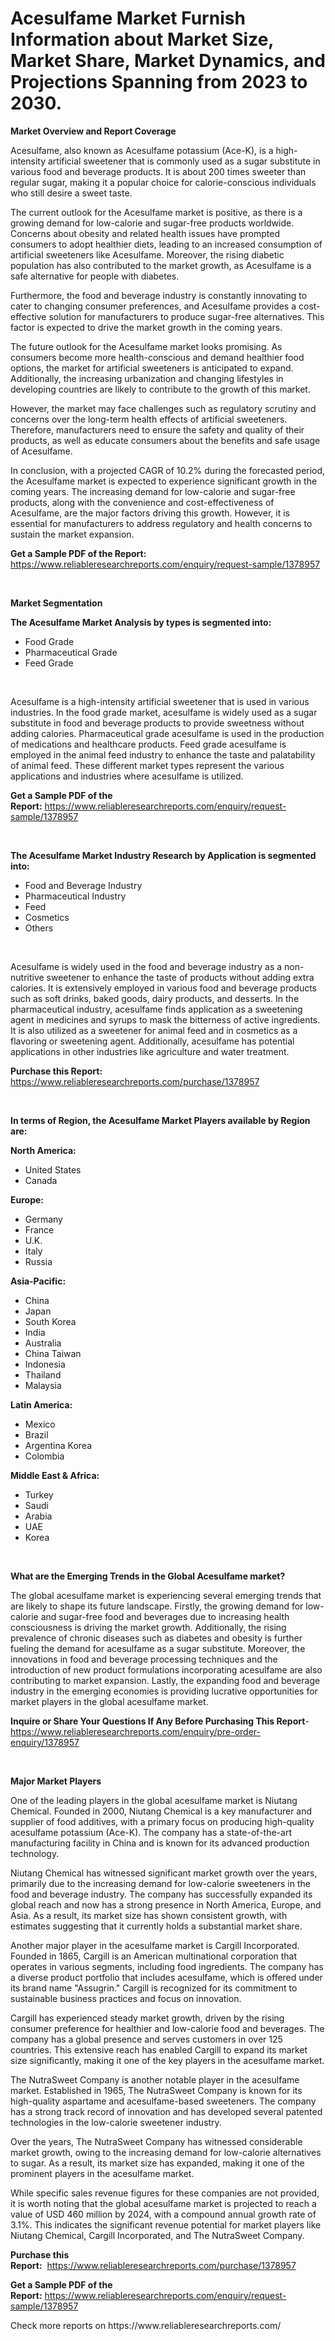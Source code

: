 <p><h1>Acesulfame Market Furnish Information about Market Size, Market Share, Market Dynamics, and Projections Spanning from 2023 to 2030.</h1></p><p><strong>Market Overview and Report Coverage</strong></p>
<p><p>Acesulfame, also known as Acesulfame potassium (Ace-K), is a high-intensity artificial sweetener that is commonly used as a sugar substitute in various food and beverage products. It is about 200 times sweeter than regular sugar, making it a popular choice for calorie-conscious individuals who still desire a sweet taste.</p><p>The current outlook for the Acesulfame market is positive, as there is a growing demand for low-calorie and sugar-free products worldwide. Concerns about obesity and related health issues have prompted consumers to adopt healthier diets, leading to an increased consumption of artificial sweeteners like Acesulfame. Moreover, the rising diabetic population has also contributed to the market growth, as Acesulfame is a safe alternative for people with diabetes.</p><p>Furthermore, the food and beverage industry is constantly innovating to cater to changing consumer preferences, and Acesulfame provides a cost-effective solution for manufacturers to produce sugar-free alternatives. This factor is expected to drive the market growth in the coming years.</p><p>The future outlook for the Acesulfame market looks promising. As consumers become more health-conscious and demand healthier food options, the market for artificial sweeteners is anticipated to expand. Additionally, the increasing urbanization and changing lifestyles in developing countries are likely to contribute to the growth of this market.</p><p>However, the market may face challenges such as regulatory scrutiny and concerns over the long-term health effects of artificial sweeteners. Therefore, manufacturers need to ensure the safety and quality of their products, as well as educate consumers about the benefits and safe usage of Acesulfame.</p><p>In conclusion, with a projected CAGR of 10.2% during the forecasted period, the Acesulfame market is expected to experience significant growth in the coming years. The increasing demand for low-calorie and sugar-free products, along with the convenience and cost-effectiveness of Acesulfame, are the major factors driving this growth. However, it is essential for manufacturers to address regulatory and health concerns to sustain the market expansion.</p></p>
<p><strong>Get a Sample PDF of the Report:</strong> <a href="https://www.reliableresearchreports.com/enquiry/request-sample/1378957">https://www.reliableresearchreports.com/enquiry/request-sample/1378957</a></p>
<p>&nbsp;</p>
<p><strong>Market Segmentation</strong></p>
<p><strong>The Acesulfame Market Analysis by types is segmented into:</strong></p>
<p><ul><li>Food Grade</li><li>Pharmaceutical Grade</li><li>Feed Grade</li></ul></p>
<p>&nbsp;</p>
<p><p>Acesulfame is a high-intensity artificial sweetener that is used in various industries. In the food grade market, acesulfame is widely used as a sugar substitute in food and beverage products to provide sweetness without adding calories. Pharmaceutical grade acesulfame is used in the production of medications and healthcare products. Feed grade acesulfame is employed in the animal feed industry to enhance the taste and palatability of animal feed. These different market types represent the various applications and industries where acesulfame is utilized.</p></p>
<p><strong>Get a Sample PDF of the Report:</strong>&nbsp;<a href="https://www.reliableresearchreports.com/enquiry/request-sample/1378957">https://www.reliableresearchreports.com/enquiry/request-sample/1378957</a></p>
<p>&nbsp;</p>
<p><strong>The Acesulfame Market Industry Research by Application is segmented into:</strong></p>
<p><ul><li>Food and Beverage Industry</li><li>Pharmaceutical Industry</li><li>Feed</li><li>Cosmetics</li><li>Others</li></ul></p>
<p>&nbsp;</p>
<p><p>Acesulfame is widely used in the food and beverage industry as a non-nutritive sweetener to enhance the taste of products without adding extra calories. It is extensively employed in various food and beverage products such as soft drinks, baked goods, dairy products, and desserts. In the pharmaceutical industry, acesulfame finds application as a sweetening agent in medicines and syrups to mask the bitterness of active ingredients. It is also utilized as a sweetener for animal feed and in cosmetics as a flavoring or sweetening agent. Additionally, acesulfame has potential applications in other industries like agriculture and water treatment.</p></p>
<p><strong>Purchase this Report:</strong>&nbsp; <a href="https://www.reliableresearchreports.com/purchase/1378957">https://www.reliableresearchreports.com/purchase/1378957</a></p>
<p>&nbsp;</p>
<p><strong>In terms of Region, the Acesulfame Market Players available by Region are:</strong></p>
<p>
    <p> <strong> North America: </strong>
        <ul>
            <li>United States</li>
            <li>Canada</li>
        </ul>
        </p> 
    <p> <strong> Europe: </strong>
        <ul>
            <li>Germany</li>
            <li>France</li>
            <li>U.K.</li>
            <li>Italy</li>
            <li>Russia</li>
        </ul>
        </p> 
    <p> <strong> Asia-Pacific: </strong>
        <ul>
            <li>China</li>
            <li>Japan</li>
            <li>South Korea</li>
            <li>India</li>
            <li>Australia</li>
            <li>China Taiwan</li>
            <li>Indonesia</li>
            <li>Thailand</li>
            <li>Malaysia</li>
        </ul>
        </p> 
    <p> <strong> Latin America: </strong>
        <ul>
            <li>Mexico</li>
            <li>Brazil</li>
            <li>Argentina Korea</li>
            <li>Colombia</li>
        </ul>
        </p> 
    <p> <strong> Middle East & Africa: </strong>
        <ul>
            <li>Turkey</li>
            <li>Saudi</li>
            <li>Arabia</li>
            <li>UAE</li>
            <li>Korea</li>
        </ul>
    </p>
    </p>
<p>&nbsp;</p>
<p><strong>What are the Emerging Trends in the Global Acesulfame market?</strong></p>
<p><p>The global acesulfame market is experiencing several emerging trends that are likely to shape its future landscape. Firstly, the growing demand for low-calorie and sugar-free food and beverages due to increasing health consciousness is driving the market growth. Additionally, the rising prevalence of chronic diseases such as diabetes and obesity is further fueling the demand for acesulfame as a sugar substitute. Moreover, the innovations in food and beverage processing techniques and the introduction of new product formulations incorporating acesulfame are also contributing to market expansion. Lastly, the expanding food and beverage industry in the emerging economies is providing lucrative opportunities for market players in the global acesulfame market.</p></p>
<p><strong>Inquire or Share Your Questions If Any Before Purchasing This Report</strong>- <a href="https://www.reliableresearchreports.com/enquiry/pre-order-enquiry/1378957">https://www.reliableresearchreports.com/enquiry/pre-order-enquiry/1378957</a></p>
<p>&nbsp;</p>
<p><strong>Major Market Players</strong></p>
<p><p>One of the leading players in the global acesulfame market is Niutang Chemical. Founded in 2000, Niutang Chemical is a key manufacturer and supplier of food additives, with a primary focus on producing high-quality acesulfame potassium (Ace-K). The company has a state-of-the-art manufacturing facility in China and is known for its advanced production technology.</p><p>Niutang Chemical has witnessed significant market growth over the years, primarily due to the increasing demand for low-calorie sweeteners in the food and beverage industry. The company has successfully expanded its global reach and now has a strong presence in North America, Europe, and Asia. As a result, its market size has shown consistent growth, with estimates suggesting that it currently holds a substantial market share.</p><p>Another major player in the acesulfame market is Cargill Incorporated. Founded in 1865, Cargill is an American multinational corporation that operates in various segments, including food ingredients. The company has a diverse product portfolio that includes acesulfame, which is offered under its brand name "Assugrin." Cargill is recognized for its commitment to sustainable business practices and focus on innovation.</p><p>Cargill has experienced steady market growth, driven by the rising consumer preference for healthier and low-calorie food and beverages. The company has a global presence and serves customers in over 125 countries. This extensive reach has enabled Cargill to expand its market size significantly, making it one of the key players in the acesulfame market.</p><p>The NutraSweet Company is another notable player in the acesulfame market. Established in 1965, The NutraSweet Company is known for its high-quality aspartame and acesulfame-based sweeteners. The company has a strong track record of innovation and has developed several patented technologies in the low-calorie sweetener industry.</p><p>Over the years, The NutraSweet Company has witnessed considerable market growth, owing to the increasing demand for low-calorie alternatives to sugar. As a result, its market size has expanded, making it one of the prominent players in the acesulfame market.</p><p>While specific sales revenue figures for these companies are not provided, it is worth noting that the global acesulfame market is projected to reach a value of USD 460 million by 2024, with a compound annual growth rate of 3.1%. This indicates the significant revenue potential for market players like Niutang Chemical, Cargill Incorporated, and The NutraSweet Company.</p></p>
<p><strong>Purchase this Report:</strong>&nbsp;&nbsp;<a href="https://www.reliableresearchreports.com/purchase/1378957">https://www.reliableresearchreports.com/purchase/1378957</a></p>
<p></p>
<p><strong>Get a Sample PDF of the Report:</strong>&nbsp;<a href="https://www.reliableresearchreports.com/enquiry/request-sample/1378957">https://www.reliableresearchreports.com/enquiry/request-sample/1378957</a></p>
<p>Check more reports on https://www.reliableresearchreports.com/</p>